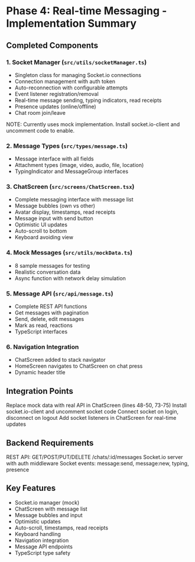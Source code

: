 # Phase 4: Real-time Messaging - Implementation Summary

## Completed Components

### 1. Socket Manager (`src/utils/socketManager.ts`)
- Singleton class for managing Socket.io connections
- Connection management with auth token
- Auto-reconnection with configurable attempts
- Event listener registration/removal
- Real-time message sending, typing indicators, read receipts
- Presence updates (online/offline)
- Chat room join/leave

NOTE: Currently uses mock implementation. Install socket.io-client and uncomment code to enable.

### 2. Message Types (`src/types/message.ts`)
- Message interface with all fields
- Attachment types (image, video, audio, file, location)
- TypingIndicator and MessageGroup interfaces

### 3. ChatScreen (`src/screens/ChatScreen.tsx`)
- Complete messaging interface with message list
- Message bubbles (own vs other)
- Avatar display, timestamps, read receipts
- Message input with send button
- Optimistic UI updates
- Auto-scroll to bottom
- Keyboard avoiding view

### 4. Mock Messages (`src/utils/mockData.ts`)
- 8 sample messages for testing
- Realistic conversation data
- Async function with network delay simulation

### 5. Message API (`src/api/message.ts`)
- Complete REST API functions
- Get messages with pagination
- Send, delete, edit messages
- Mark as read, reactions
- TypeScript interfaces

### 6. Navigation Integration
- ChatScreen added to stack navigator
- HomeScreen navigates to ChatScreen on chat press
- Dynamic header title

## Integration Points

Replace mock data with real API in ChatScreen (lines 48-50, 73-75)
Install socket.io-client and uncomment socket code
Connect socket on login, disconnect on logout
Add socket listeners in ChatScreen for real-time updates

## Backend Requirements

REST API: GET/POST/PUT/DELETE /chats/:id/messages
Socket.io server with auth middleware
Socket events: message:send, message:new, typing, presence

## Key Features

- Socket.io manager (mock)
- ChatScreen with message list
- Message bubbles and input
- Optimistic updates
- Auto-scroll, timestamps, read receipts
- Keyboard handling
- Navigation integration
- Message API endpoints
- TypeScript type safety
